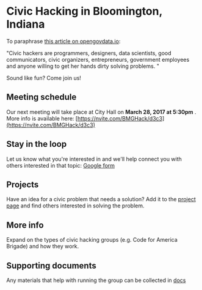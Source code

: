# Civic Hacking in Bloomington, Indiana

To paraphrase [this article on opengovdata.io](https://opengovdata.io/2014/civic-hacking/):

"Civic hackers are programmers, designers, data scientists, good communicators, civic organizers, entrepreneurs, government employees and anyone willing to get her hands dirty solving problems. "

Sound like fun? Come join us!

## Meeting schedule

Our next meeting will take place at City Hall on **March 28, 2017 at 5:30pm** . More info is available here: [https://nvite.com/BMGHack/d3c3](https://nvite.com/BMGHack/d3c3)

## Stay in the loop
Let us know what you're interested in and we'll help connect you with others interested in that topic: [Google form](https://docs.google.com/a/bloomington.in.gov/forms/d/11OfZbHLWMta_fjEma0PB0mzodVCm8da3Nwsj2jRBL-8/edit?ts=58b03c48)

## Projects

Have an idea for a civic problem that needs a solution? Add it to the [project page](/projects) and find others interested in solving the problem.

## More info

Expand on the types of civic hacking groups (e.g. Code for America Brigade) and how they work.

## Supporting documents

Any materials that help with running the group can be collected in [docs](/docs)
